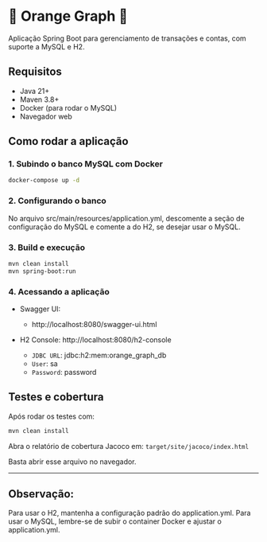 # 🍊 Orange Graph 🍊

Aplicação Spring Boot para gerenciamento de transações e contas, com suporte a MySQL e H2.

## Requisitos

- Java 21+
- Maven 3.8+
- Docker (para rodar o MySQL)
- Navegador web

## Como rodar a aplicação

### 1. Subindo o banco MySQL com Docker

```sh
docker-compose up -d
```

### 2. Configurando o banco

No arquivo src/main/resources/application.yml, descomente a seção de configuração do MySQL e comente a do H2, se desejar usar o MySQL.

### 3. Build e execução

```sh
mvn clean install
mvn spring-boot:run
```

### 4. Acessando a aplicação

- Swagger UI:
  - http://localhost:8080/swagger-ui.html


- H2 Console: http://localhost:8080/h2-console
  - `JDBC URL`: jdbc:h2:mem:orange_graph_db
  - `User`: sa
  - `Password`: password
 
## Testes e cobertura

Após rodar os testes com:
```sh
mvn clean install
```

Abra o relatório de cobertura Jacoco em: `target/site/jacoco/index.html`

Basta abrir esse arquivo no navegador.

<hr></hr>

## Observação:
Para usar o H2, mantenha a configuração padrão do application.yml.
Para usar o MySQL, lembre-se de subir o container Docker e ajustar o application.yml.
